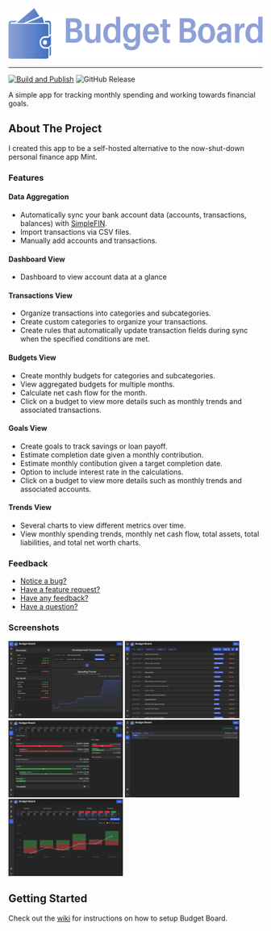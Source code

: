 <div align="center" width="100%">
  <img src="img/logo.svg" alt="Budget Board" height="100" />
</div>

---

[![Build and Publish](https://github.com/teelur/budget-board/actions/workflows/docker-image-ci-build.yml/badge.svg)](https://github.com/teelur/budget-board/actions/workflows/docker-image-ci-build.yml)
![GitHub Release](https://img.shields.io/github/v/release/teelur/budget-board)

A simple app for tracking monthly spending and working towards financial goals.

## About The Project

I created this app to be a self-hosted alternative to the now-shut-down personal finance app Mint.

### Features

#### Data Aggregation

- Automatically sync your bank account data (accounts, transactions, balances) with [SimpleFIN](https://www.simplefin.org/).
- Import transactions via CSV files.
- Manually add accounts and transactions.

#### Dashboard View

- Dashboard to view account data at a glance

#### Transactions View

- Organize transactions into categories and subcategories.
- Create custom categories to organize your transactions.
- Create rules that automatically update transaction fields during sync when the specified conditions are met.

#### Budgets View

- Create monthly budgets for categories and subcategories.
- View aggregated budgets for multiple months.
- Calculate net cash flow for the month.
- Click on a budget to view more details such as monthly trends and associated transactions.

#### Goals View

- Create goals to track savings or loan payoff.
- Estimate completion date given a monthly contribution.
- Estimate monthly contibution given a target completion date.
- Option to include interest rate in the calculations.
- Click on a budget to view more details such as monthly trends and associated accounts.

#### Trends View

- Several charts to view different metrics over time.
- View monthly spending trends, monthly net cash flow, total assets, total liabilities, and total net worth charts.

### Feedback

- [Notice a bug?](https://github.com/teelur/budget-board/issues/new/choose)
- [Have a feature request?](https://github.com/teelur/budget-board/discussions/categories/feature-requests)
- [Have any feedback?](https://github.com/teelur/budget-board/discussions/categories/feedback)
- [Have a question?](https://github.com/teelur/budget-board/discussions/categories/q-a)

### Screenshots

<img width="45%" alt="dash" src="img/budget-board-dashboard.png" />
<img width="45%" alt="dash" src="img/budget-board-transactions.png" />
<img width="45%" alt="dash" src="img/budget-board-budgets.png" />
<img width="45%" alt="dash" src="img/budget-board-goals.png" />
<img width="45%" alt="dash" src="img/budget-board-charts.png" />

## Getting Started

Check out the [wiki](https://budgetboard.net/) for instructions on how to setup Budget Board.
